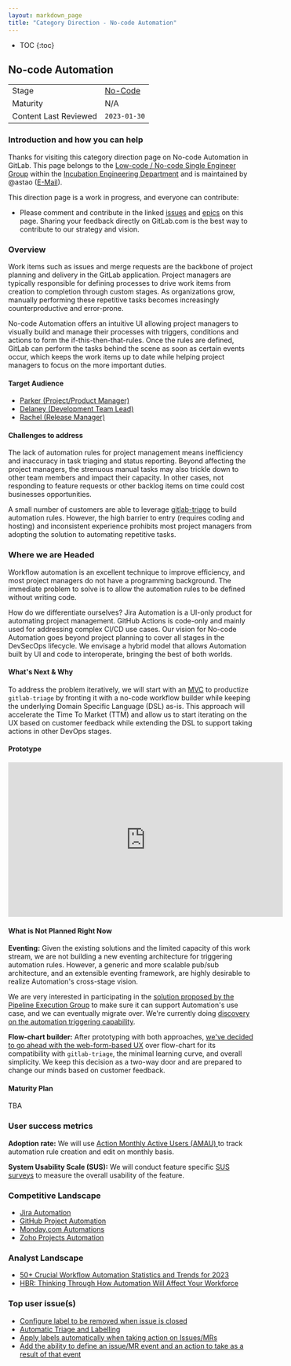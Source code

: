 ```yaml
---
layout: markdown_page
title: "Category Direction - No-code Automation"
---
```


- TOC
{:toc}

## No-code Automation

| | |
| --- | --- |
| Stage | [No-Code](https://about.gitlab.com/handbook/product/categories/#low-codeno-code-stage) |
| Maturity | N/A |
| Content Last Reviewed | `2023-01-30` |

### Introduction and how you can help
<!-- Introduce yourself and the category. Use this as an opportunity to point users to the right places for contributing and collaborating with you as the PM -->

Thanks for visiting this category direction page on No-code Automation in GitLab. This page belongs to the [Low-code / No-code Single Engineer Group](/handbook/engineering/development/incubation/no-code/) within the [Incubation Engineering Department](/handbook/engineering/development/incubation/) and is maintained by @astao ([E-Mail](mailto:<tguo@gitlab.com>)).

This direction page is a work in progress, and everyone can contribute:

 - Please comment and contribute in the linked [issues](https://gitlab.com/gitlab-org/gitlab/-/issues/?label_name%5B%5D=Category%3ANo-code%20Automation) and [epics](https://gitlab.com/groups/gitlab-org/-/epics?state=opened&page=1&sort=start_date_desc&label_name[]=Category:No-code+Automation) on this page. Sharing your feedback directly on GitLab.com is the best way to contribute to our strategy and vision.

### Overview

Work items such as issues and merge requests are the backbone of project planning and delivery in the GitLab application. Project managers are typically responsible for defining processes to drive work items from creation to completion through custom stages. As organizations grow, manually performing these repetitive tasks becomes increasingly counterproductive and error-prone.

No-code Automation offers an intuitive UI allowing project managers to visually build and manage their processes with triggers, conditions and actions to form the if-this-then-that-rules. Once the rules are defined, GitLab can perform the tasks behind the scene as soon as certain events occur, which keeps the work items up to date while helping project managers to focus on the more important duties.

#### Target Audience

* [Parker (Project/Product Manager)](https://about.gitlab.com/handbook/product/personas/#parker-product-manager)
* [Delaney (Development Team Lead)](https://about.gitlab.com/handbook/product/personas/#delaney-development-team-lead)
* [Rachel (Release Manager)](https://about.gitlab.com/handbook/product/personas/#rachel-release-manager)

#### Challenges to address
<!--
- What needs, goals, or jobs to be done do the users have?
- How do users address these challenges today? What products or work-arounds are utilized?

Provide links to UX Research issues, which validate these problems exist.
-->

The lack of automation rules for project management means inefficiency and inaccuracy in task triaging and status reporting. Beyond affecting the project managers, the strenuous manual tasks may also trickle down to other team members and impact their capacity. In other cases, not responding to feature requests or other backlog items on time could cost businesses opportunities.

A small number of customers are able to leverage [gitlab-triage](https://gitlab.com/gitlab-org/ruby/gems/gitlab-triage) to build automation rules. However, the high barrier to entry (requires coding and hosting) and inconsistent experience prohibits most project managers from adopting the solution to automating repetitive tasks.

### Where we are Headed
<!--
Describe the future state for your category.
- What problems are we intending to solve?
- How will GitLab uniquely address them?
- What is the resulting benefits and value to users and their organizations?

Use narrative techniques to paint a picture of how the lives of your users will benefit from using this
category once your strategy is at least minimally realized. In order to challenge your level of ambition
(with the goal to make it sufficiently high), link to the current market leaders long-term vision and address how
we plan to displace them. -->

Workflow automation is an excellent technique to improve efficiency, and most project managers do not have a programming background. The immediate problem to solve is to allow the automation rules to be defined without writing code.

How do we differentiate ourselves? Jira Automation is a UI-only product for automating project management. GitHub Actions is code-only and mainly used for addressing complex CI/CD use cases. Our vision for No-code Automation goes beyond project planning to cover all stages in the DevSecOps lifecycle. We envisage a hybrid model that allows Automation built by UI and code to interoperate, bringing the best of both worlds.

#### What's Next & Why
<!-- This is almost always sourced from the following sections, which describe top
priorities for a few stakeholders. This section must provide a link to an issue
or [epic](https://about.gitlab.com/handbook/product/product-processes/#epics-for-a-single-iteration) for the [MVC](https://about.gitlab.com/handbook/product/product-principles/#the-minimal-viable-change-mvc) or first/next iteration in the category.-->

To address the problem iteratively, we will start with an [MVC](/groups/gitlab-org/incubation-engineering/no-code-low-code/-/epics/1) to productize `gitlab-triage` by fronting it with a no-code workflow builder while keeping the underlying Domain Specific Language (DSL) as-is. This approach will accelerate the Time To Market (TTM) and allow us to start iterating on the UX based on customer feedback while extending the DSL to support taking actions in other DevOps stages.

#### Prototype

<iframe width="560" height="315" src="https://www.youtube.com/embed/w-dGDBlIr0Y" frameborder="0" allow="accelerometer; autoplay; encrypted-media; gyroscope; picture-in-picture" allowfullscreen></iframe>

#### What is Not Planned Right Now
<!-- Often it's just as important to talk about what you're not doing as it is to
discuss what you are. This section should include items that people might hope or think
we are working on as part of the category, but aren't, and it should help them understand why that's the case.
Also, thinking through these items can often help you catch something that you should
in fact do. We should limit this to a few items that are at a high enough level so
someone with not a lot of detailed information about the product can understand
the reasoning-->

**Eventing:** Given the existing solutions and the limited capacity of this work stream, we are not building a new eventing architecture for triggering automation rules. However, a generic and more scalable pub/sub architecture, and an extensible eventing framework, are highly desirable to realize Automation's cross-stage vision.

We are very interested in participating in the [solution proposed by the Pipeline Execution Group](https://gitlab.com/gitlab-org/gitlab/-/issues/363384) to make sure it can support Automation's use case, and we can eventually migrate over. We're currently doing [discovery on the automation triggering capability](https://gitlab.com/gitlab-org/gitlab/-/issues/388508).

**Flow-chart builder:** After prototyping with both approaches, [we've decided to go ahead with the web-form-based UX](https://gitlab.com/gitlab-org/gitlab/-/issues/388520) over flow-chart for its compatibility with `gitlab-triage`, the minimal learning curve, and overall simplicity. We keep this decision as a two-way door and are prepared to change our minds based on customer feedback.

#### Maturity Plan
<!-- It's important your users know where you're headed next. The maturity plan
section captures this by showing what's required to achieve the next level. The
section should follow this format:

This category is currently at the XXXX maturity level, and our next maturity target is YYYY (see our [definitions of maturity levels](https://about.gitlab.com/direction/maturity/)).

- Link to maturity epic if you are using one, otherwise list issues with maturity::YYYY labels) -->

TBA

### User success metrics
<!--
- What specific user behaviors are indicate that users are trying these features, and solving their problems?
- How will users discover these features?
-->

**Adoption rate:** We will use [Action Monthly Active Users (AMAU) ](https://internal.gitlab.com/handbook/company/performance-indicators/product/#action-monthly-active-users-amau) to track automation rule creation and edit on monthly basis.

**System Usability Scale (SUS):** We will conduct feature specific [SUS surveys](https://about.gitlab.com/handbook/product/ux/performance-indicators/system-usability-scale/) to measure the overall usability of the feature.

### Competitive Landscape
<!-- The top two or three competitors, and what the next one or two items we should
work on to displace the competitor at customers, ideally discovered through
[customer meetings](https://about.gitlab.com/handbook/product/product-processes/#customer-meetings). We're not aiming for feature parity with competitors, and we're not just looking at the features competitors talk
about, but we're talking with customers about what they actually use, and
ultimately what they need.-->

* [Jira Automation](https://www.atlassian.com/software/jira/features/automation)
* [GitHub Project Automation](https://docs.github.com/en/issues/planning-and-tracking-with-projects/automating-your-project/using-the-built-in-automations)
* [Monday.com Automations](https://support.monday.com/hc/en-us/articles/360001222900-monday-com-Automations)
* [Zoho Projects Automation](https://www.zoho.com/projects/taskautomation.html)

### Analyst Landscape
<!-- What analysts and/or thought leaders in the space talking about, what are one or two issues
that will help us stay relevant from their perspective.-->

* [50+ Crucial Workflow Automation Statistics and Trends for 2023](https://kissflow.com/workflow/workflow-automation-statistics-trends/)
* [HBR: Thinking Through How Automation Will Affect Your Workforce](https://hbr.org/2017/04/thinking-through-how-automation-will-affect-your-workforce)

### Top user issue(s)
<!-- This is probably the top popular issue from the category (i.e. the one with the most
thumbs-up), but you may have a different item coming out of customer calls.-->

* [Configure label to be removed when issue is closed](https://gitlab.com/gitlab-org/gitlab/-/issues/17461)
* [Automatic Triage and Labelling](https://gitlab.com/gitlab-org/gitlab/-/issues/30748)
* [Apply labels automatically when taking action on Issues/MRs](https://gitlab.com/gitlab-org/gitlab/-/issues/34941)
* [Add the ability to define an issue/MR event and an action to take as a result of that event](https://gitlab.com/gitlab-org/gitlab/-/issues/242194)
